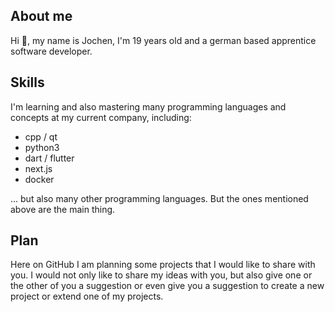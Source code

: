 ## About me

Hi 👋,
my name is Jochen, I'm 19 years old and a german based apprentice software developer.

## Skills

I'm learning and also mastering many programming languages and concepts at my current company, including:
- cpp / qt
- python3
- dart / flutter
- next.js
- docker

... but also many other programming languages. But the ones mentioned above are the main thing.

## Plan

Here on GitHub I am planning some projects that I would like to share with you.
I would not only like to share my ideas with you, but also give one or the other of you a suggestion
or even give you a suggestion to create a new project or extend one of my projects.
